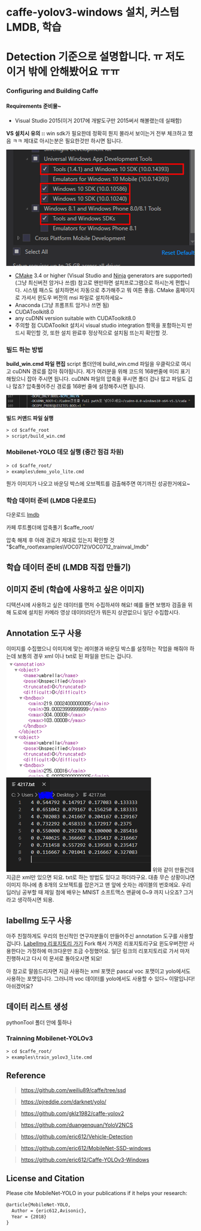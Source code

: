 # caffe-yolov3-windows 설치, 커스텀 LMDB, 학습



#  Detection 기준으로 설명합니다. ㅠ 저도 이거 밖에 안해봤어요 ㅠㅠ

### Configuring and Building Caffe 

#### Requirements 준비물~

 - Visual Studio 2015(이거 2017에 개발도구만 2015써서 해볼랬는데 실패함)
 
 **VS 설치시 유의 ::**
 win sdk가 필요한데 정확히 뭔지 몰라서 보이는거 전부 체크하고 했음 ㅋㅋ 제대로 아시는분은 필요한것만 하시면 됩니다. 
 
 ![enter image description here](https://github.com/kimmy3697/Caffe-YOLOv3-Windows/blob/master/vs2015custom_install.PNG?raw=true)

 - [CMake](https://cmake.org/) 3.4 or higher (Visual Studio and [Ninja](https://ninja-build.org/) generators are supported)(그냥 최신버전 암거나 쓰셈) 참고로 왠만하면 설치프로그램으로 하시는게 편합니다. 시스템 패스도 설치하면서 자동으로 추가해주고 뭐 여튼 좋음. CMake 홈페이지로 가셔서 윈도우 버전의 msi 파일로 설치하세요~
 - Anaconda (그냥 프롬프트 암거나 쓰면 됨)
 - CUDAToolkit8.0 
 - any cuDNN version suitable with CUDAToolkit8.0
 - 주의할 점 CUDAToolkit 설치시 visual studio integration 항목을 포함하는지 반드시 확인할 것, 또한 설치 완료후 정상적으로 설치됨 뜨는지 확인할 것. 



### 빌드 하는 방법

**build_win.cmd 파일 편집**
script 폴더안에 build_win.cmd 파일을 우클릭으로 여시고 cuDNN 경로를 잡아 줘야됩니다. 제가 여러분을 위해 코드의 168번줄에 미리 표기해뒀으니 잡아 주시면 됩니다. cuDNN 파일의 압축을 푸시면 폴더 겁나 많고 파일도 겁나 많죠? 
압축풀어주신 경로를 168번 줄에 설정해주시면 됩니다.

![enter image description here](https://github.com/kimmy3697/Caffe-YOLOv3-Windows/blob/master/CodeCapture.PNG?raw=true)


**빌드 커맨드 파일 실행**
```
> cd $caffe_root
> script/build_win.cmd 
```


### Mobilenet-YOLO 데모 실행 (중간 점검 차원)

```
> cd $caffe_root/
> examples\demo_yolo_lite.cmd
```
뭔가 이미지가 나오고 바운딩 박스에 오브젝트를 검출해주면 여기까진 성공한거에요~

### 학습 데이터 준비 (LMDB 다운로드)

다운로드 [lmdb](https://drive.google.com/open?id=19pBP1NwomDvm43xxgDaRuj_X4KubwuCZ)

카페 루트폴더에 압축풀기 $caffe_root/ 

압축 해제 후 아래 경로가 제대로 있는지 확인할 것 "$caffe_root\examples\VOC0712\VOC0712_trainval_lmdb"

## 학습 데이터 준비 (LMDB 직접 만들기)

## 이미지 준비 (학습에 사용하고 싶은 이미지)
디텍션시에 사용하고 싶은 데이터를 먼저 수집하셔야 해요!
예를 들면 보행자 검출을 위해 도로에 설치된 카메라 영상 데이터라던가 뭐든지 상관없으니 일단 수집합시다. 
 ## Annotation 도구 사용
 이미지를 수집했으니 이미지에 맞는 레이블과 바운딩 박스를 설정하는 작업을 해줘야 하는데 보통의 경우 xml 이나 txt로 된 파일을 만드는 겁니다.  
![xml 파일내부는 대충 이런 모습입니다.](https://github.com/kimmy3697/Caffe-YOLOv3-Windows/blob/master/xmlExample.PNG?raw=true)![txt 파일내부는 대충 이런 모습입니다.](https://github.com/kimmy3697/Caffe-YOLOv3-Windows/blob/master/txtExample.PNG?raw=true)
위와 같이 만들건데 지금은 xml만 있으면 되요. txt로 하는 방법도 있다고 하더라구요. 대충 무슨 상황이냐면 이미지 하나에 총 8개의 오브젝트를 잡은거고 맨 앞에 숫자는 레이블의 번호에요. 우리 딥러닝 공부할 때 제일 첨에 배우는 MNIST 소프트맥스 맨끝에 0~9 까지 나오죠? 그거라고 생각하시면 되용. 

## labelImg 도구 사용
아주 친절하게도 우리의 헌신적인 연구자분들이 만들어주신 annotation 도구를 사용할 겁니다. 
[LabelImg 리포지토리 가기](https://github.com/kimmy3697/labelImg)
Fork 해서 가져온 리포지토리구요 윈도우버전만 사용한다는 가정하에 마크다운만 조금 수정했어요. 일단 링크의 리포지토리로 가서 마저 진행하시고 다시 이 문서로 돌아오시면 되요! 

아 참고로 말씀드리자면 지금 사용하는 xml 포맷은 pascal voc 포맷이고 yolo에서도 사용하는 포맷입니다. 그러니까 voc 데이터를 yolo에서도 사용할 수 있다~ 이말입니다! 아쉬겠어요? 

## 데이터 리스트 생성
pythonTool 폴더 안에 툴하나

### Trainning Mobilenet-YOLOv3
  
```
> cd $caffe_root/
> examples\train_yolov3_lite.cmd
```

## Reference

> https://github.com/weiliu89/caffe/tree/ssd

> https://pjreddie.com/darknet/yolo/

> https://github.com/gklz1982/caffe-yolov2

> https://github.com/duangenquan/YoloV2NCS

> https://github.com/eric612/Vehicle-Detection

> https://github.com/eric612/MobileNet-SSD-windows

> https://github.com/eric612/Caffe-YOLOv3-Windows

## License and Citation


Please cite MobileNet-YOLO in your publications if it helps your research:

    @article{MobileNet-YOLO,
      Author = {eric612,Avisonic},
      Year = {2018}
    }
<!--stackedit_data:
eyJoaXN0b3J5IjpbLTEzNzM2MzgxNywxMDAyMTU5ODQxLC0yMT
A4MTgxNDk5LDE2Njk0NTE3MjMsLTE4OTQ1NjgyMDEsLTE5ODEy
NTg4MDYsMTM2NjkyMzc1MSwxOTc4MzkxNjYzLC04NjM0MzM4MD
EsLTY0ODQxMjgyNyw4NDIzODEyMzcsLTE2NzEyNzY0NTEsNjU4
NTkzODBdfQ==
-->